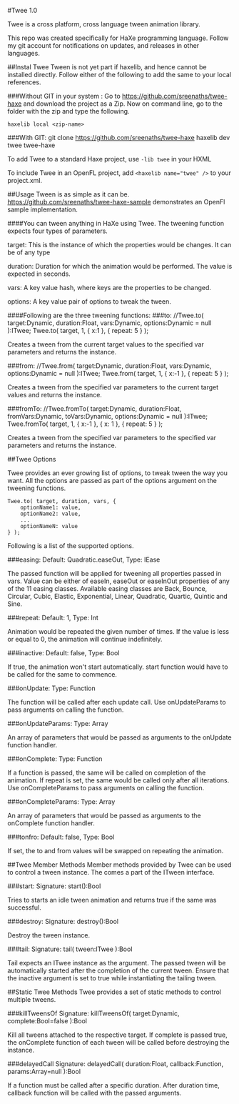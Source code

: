 #Twee 1.0

Twee is a cross platform, cross language tween animation library.

This repo was created specifically for HaXe programming language. Follow my git account for notifications on updates, and releases in other languages.

##Instal Twee
Tween is not yet part if haxelib, and hence cannot be installed directly. Follow either of the following to add the same to your local references.

###Without GIT in your system :	
Go to https://github.com/sreenaths/twee-haxe and download the project as a Zip.
Now on command line, go to the folder with the zip and type the following.

	haxelib local <zip-name>

###With GIT:
	git clone https://github.com/sreenaths/twee-haxe
	haxelib dev twee twee-haxe

To add Twee to a standard Haxe project, use `-lib twee` in your HXML

To include Twee in an OpenFL project, add `<haxelib name="twee" />` to your project.xml.

##Usage
Tween is as simple as it can be. https://github.com/sreenaths/twee-haxe-sample demonstrates an OpenFl sample implementation.

####You can tween anything in HaXe using Twee. The tweening function expects four types of parameters.

target: This is the instance of which the properties would be changes. It can be of any type

duration: Duration for which the animation would be performed. The value is expected in seconds.

vars: A key value hash, where keys are the properties to be changed.

options: A key value pair of options to tweak the tween.


####Following are the three tweening functions:
###to:
	//Twee.to( target:Dynamic, duration:Float, vars:Dynamic, options:Dynamic = null ):ITwee;
	Twee.to( target, 1, { x:1 }, { repeat: 5 } );

Creates a tween from the current target values to the specified var parameters and returns the instance.

###from:
	//Twee.from( target:Dynamic, duration:Float, vars:Dynamic, options:Dynamic = null ):ITwee;
	Twee.from( target, 1, { x:-1 }, { repeat: 5 } );

Creates a tween from the specified var parameters to the current target values and returns the instance.

###fromTo:
	//Twee.fromTo( target:Dynamic, duration:Float, fromVars:Dynamic, toVars:Dynamic, options:Dynamic = null ):ITwee;
	Twee.fromTo( target, 1, { x:-1 }, { x: 1 }, { repeat: 5 } );

Creates a tween from the specified var parameters to the specified var parameters and returns the instance.

##Twee Options

Twee provides an ever growing list of options, to tweak tween the way you want. All the options are passed as part of the options argument on the tweening functions.

	Twee.to( target, duration, vars, {
		optionName1: value,
		optionName2: value,
		...
		optionNameN: value
	} );

Following is a list of the supported options.

###easing:
Default: Quadratic.easeOut, Type: IEase

The passed function will be applied for tweening all properties passed in vars. Value can be either of easeIn, easeOut or easeInOut properties of any of the 11 easing classes. Available easing classes are Back, Bounce, Circular, Cubic, Elastic, Exponential, Linear, Quadratic, Quartic, Quintic and Sine.

###repeat:
Default: 1, Type: Int

Animation would be repeated the given number of times. If the value is less or equal to 0, the animation will continue indefinitely.

###inactive:
Default: false, Type: Bool

If true, the animation won't start automatically. start function would have to be called for the same to commence.

###onUpdate:
Type: Function

The function will be called after each update call. Use onUpdateParams to pass arguments on calling the function.

###onUpdateParams:
Type: Array

An array of parameters that would be passed as arguments to the onUpdate function handler.

###onComplete:
Type: Function

If a function is passed, the same will be called on completion of the animation. If repeat is set, the same would be called only after all iterations. Use onCompleteParams to pass arguments on calling the function.

###onCompleteParams:
Type: Array

An array of parameters that would be passed as arguments to the onComplete function handler.

###tonfro:
Default: false, Type: Bool

If set, the to and from values will be swapped on repeating the animation.

##Twee Member Methods
Member methods provided by Twee can be used to control a tween instance. The comes a part of the ITween interface.

###start:
Signature: start():Bool

Tries to starts an idle tween animation and returns true if the same was successful.

###destroy:
Signature: destroy():Bool

Destroy the tween instance.

###tail:
Signature: tail( tween:ITwee ):Bool

Tail expects an ITwee instance as the argument. The passed tween will be automatically started after the completion of the current tween. Ensure that the inactive argument is set to true while instantiating the tailing tween.


##Static Twee Methods
Twee provides a set of static methods to control multiple tweens.

###killTweensOf
Signature: killTweensOf( target:Dynamic, complete:Bool=false ):Bool

Kill all tweens attached to the respective target. If complete is passed true, the onComplete function of each tween will be called before destroying the instance.

###delayedCall
Signature: delayedCall( duration:Float, callback:Function, params:Array<Dynamic>=null ):Bool

If a function must be called after a specific duration. After duration time, callback function will be called with the passed arguments.


